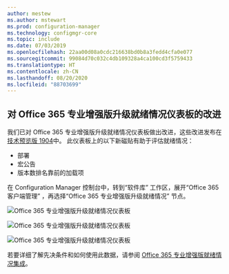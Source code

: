 ```yaml
---
author: mestew
ms.author: mstewart
ms.prod: configuration-manager
ms.technology: configmgr-core
ms.topic: include
ms.date: 07/03/2019
ms.openlocfilehash: 22aa00d08a0cdc216638bd0b8a3fedd4cfa0e077
ms.sourcegitcommit: 99084d70c032c4db109328a4ca100cd3f5759433
ms.translationtype: HT
ms.contentlocale: zh-CN
ms.lasthandoff: 08/20/2020
ms.locfileid: "88703699"
---
```

## <a name="improvements-to-office-365-proplus-upgrade-readiness-dashboard"></a>对 Office 365 专业增强版升级就绪情况仪表板的改进
<!--4021125-->


我们已对 Office 365 专业增强版升级就绪情况仪表板做出改进，这些改进发布在[技术预览版 1904](../../technical-preview-1904.md#bkmk_o365)中。 此仪表板上的以下新磁贴有助于评估就绪情况：

- 部署
- 宏公告
- 版本数排名靠前的加载项

在 Configuration Manager 控制台中，转到“软件库”  工作区，展开“Office 365 客户端管理”  ，再选择“Office 365 专业增强版升级就绪情况”  节点。

![Office 365 专业增强版升级就绪情况仪表板](../../media/4021125-office-365-upgrade-readiness-dashboard.png)

![Office 365 专业增强版升级就绪情况仪表板](../../media/4021125-office-365-to-add-ins.png)

![Office 365 专业增强版升级就绪情况仪表板](../../media/4021125-office-365-macro-advisories.png)

若要详细了解先决条件和如何使用此数据，请参阅 [Office 365 专业增强版就绪情况集成](/sccm/sum/deploy-use/office-365-dashboard#bkmk_o365_readiness)。